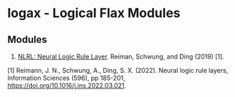 # logax - Logical Flax Modules


## Modules

1. [NLRL: Neural Logic Rule Layer](modules/nlrl.py). Reiman, Schwung, and Ding (2019) [1].


[1] Reimann, J. N., Schwung, A., Ding, S. X. (2022). Neural logic rule layers, Information Sciences (596), pp 185-201, https://doi.org/10.1016/j.ins.2022.03.021.
